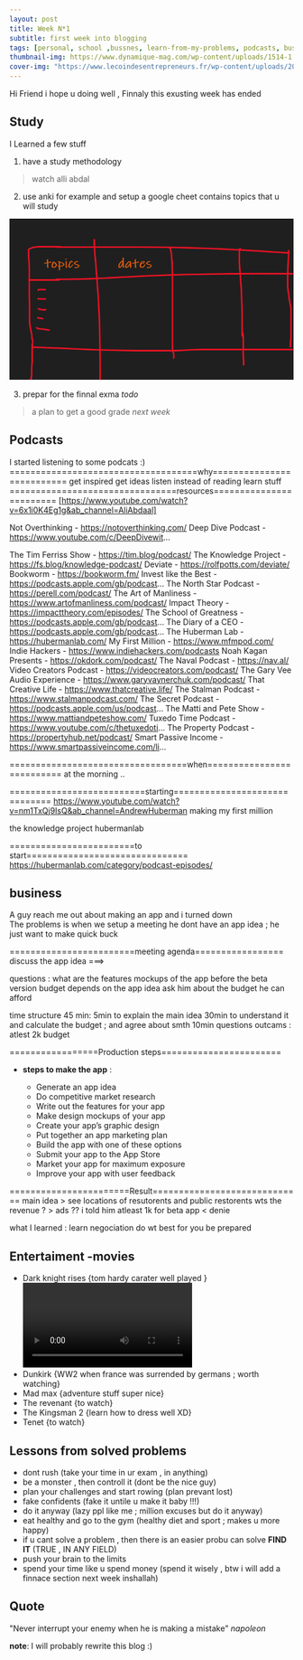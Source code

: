 ```yaml
---
layout: post
title: Week N*1
subtitle: first week into blogging
tags: [personal, school ,bussnes, learn-from-my-problems, podcasts, business]
thumbnail-img: https://www.dynamique-mag.com/wp-content/uploads/1514-1.jpg
cover-img: "https://www.lecoindesentrepreneurs.fr/wp-content/uploads/2021/03/business-plan-etapes.png"
---
```


Hi Friend i hope u doing well , Finnaly this exusting week has ended 

## Study 
I Learned a few stuff 
1. have a study methodology 

> watch alli abdal  

2. use anki for example and setup a google cheet contains topics that u will study 

![](2022-02-05-week-1md/2022-02-05-week-1md0.png)

3. prepar for the finnal exma *todo*

> a plan to get a good grade *next week*

## Podcasts 
I started listening to some podcats :) 
====================================why==========================
get inspired 
get ideas 
listen instead of reading 
learn stuff 
================================resources========================
[https://www.youtube.com/watch?v=6x1i0K4Eg1g&ab_channel=AliAbdaal]

Not Overthinking - https://notoverthinking.com/
Deep Dive Podcast - https://www.youtube.com/c/DeepDivewit...

The Tim Ferriss Show - https://tim.blog/podcast/
The Knowledge Project - https://fs.blog/knowledge-podcast/
Deviate - https://rolfpotts.com/deviate/
Bookworm - https://bookworm.fm/
Invest like the Best - https://podcasts.apple.com/gb/podcast...
The North Star Podcast - https://perell.com/podcast/
The Art of Manliness - https://www.artofmanliness.com/podcast/
Impact Theory - https://impacttheory.com/episodes/
The School of Greatness - https://podcasts.apple.com/gb/podcast...
The Diary of a CEO - https://podcasts.apple.com/gb/podcast...
The Huberman Lab - https://hubermanlab.com/
My First Million - https://www.mfmpod.com/
Indie Hackers - https://www.indiehackers.com/podcasts
Noah Kagan Presents - https://okdork.com/podcast/
The Naval Podcast - https://nav.al/
Video Creators Podcast - https://videocreators.com/podcast/
The Gary Vee Audio Experience - https://www.garyvaynerchuk.com/podcast/
That Creative Life - https://www.thatcreative.life/
The Stalman Podcast - https://www.stalmanpodcast.com/
The Secret Podcast - https://podcasts.apple.com/us/podcast...
The Matti and Pete Show - https://www.mattiandpeteshow.com/
Tuxedo Time Podcast - https://www.youtube.com/c/thetuxedoti...
The Property Podcast - https://propertyhub.net/podcast/
Smart Passive Income - https://www.smartpassiveincome.com/li...

==================================when==========================
at the morning ..

==========================starting==============================
https://www.youtube.com/watch?v=nm1TxQj9IsQ&ab_channel=AndrewHuberman
making my first million
	
the knowledge project
hubermanlab

========================to start===============================
https://hubermanlab.com/category/podcast-episodes/

 
## business 
A guy reach me out about making an app and i turned down  
The problems is when we setup a meeting he dont have an app idea ; he just want to make quick buck 

========================meeting agenda=================
discuss the app idea ===> 

questions : 
	what are the features 
	mockups of the app before the beta version 
	budget depends on the app idea
	ask him about the budget he can afford
 
time structure 45 min: 
	5min to explain the main idea
	30min to understand it and calculate the budget ; and agree about smth
	10min questions 
outcams : 
	atlest 2k budget 

=================Production steps=======================
+ **steps to make the app** :  

	+ Generate an app idea
	+ Do competitive market research
	+ Write out the features for your app
	+ Make design mockups of your app
	+ Create your app’s graphic design
	+ Put together an app marketing plan
	+ Build the app with one of these options
	+ Submit your app to the App Store
	+ Market your app for maximum exposure
	+ Improve your app with user feedback

=======================Result=============================
main idea > see locations of resutorents and public restorents 
wts the revenue ? > ads ??
i told him atleast 1k for beta app < denie 

what I learned : 
	learn negociation 
	do wt best for you 
	be prepared 

## Entertaiment -movies 

- Dark knight rises {tom hardy carater well played }
![](2022-02-05-week-1md/1.mp4)
- Dunkirk {WW2 when france was surrended by germans ; worth watching}
- Mad max {adventure stuff super nice}
- The revenant {to watch}
- The Kingsman 2 {learn how to dress well XD}
- Tenet {to watch}

## Lessons from solved problems 
- dont rush (take your time in ur exam , in anything)
- be a monster , then controll it (dont be the nice guy)
- plan your challenges and start rowing (plan prevant lost)
- fake confidents (fake it untile u make it baby !!!) 
- do it anyway (lazy ppl like me ; million excuses but do it anyway)
- eat healthy and go to the gym (healthy diet and sport ; makes u more happy)
- if u cant solve a problem , then there is an easier probu can solve **FIND IT** (TRUE , IN ANY FIELD)
- push your brain to the limits 
- spend your time like u spend money (spend it wisely , btw i will add a finnace section next week inshallah)


## Quote 

"Never interrupt your enemy when he is making a mistake" *napoleon*

**note**: 
I will probably rewrite this blog :) 